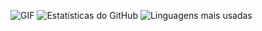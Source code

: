 ![GIF](https://media2.giphy.com/media/v1.Y2lkPTc5MGI3NjExbzdndWJzZHh4a2xscGF4ZjJ4cDQxNXpncmk0Mml4emU4eTN5MjhjbyZlcD12MV9pbnRlcm5hbF9naWZfYnlfaWQmY3Q9Zw/oX7a6TfnVqTRZS7czp/giphy.gif)
![Estatísticas do GitHub](https://github-readme-stats.vercel.app/api?username=aerienhauer&show_icons=true&theme=tokyonight)
![Linguagens mais usadas](https://github-readme-stats.vercel.app/api/top-langs/?username=aerienhauer&layout=compact&theme=tokyonight)
